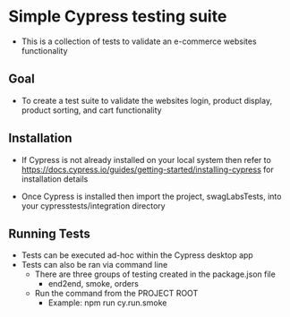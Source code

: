 # Simple Cypress testing suite

* This is a collection of tests to validate an e-commerce websites functionality

## Goal

* To create a test suite to validate the websites login, product display, product sorting, and cart functionality

## Installation

* If Cypress is not already installed on your local system then refer to https://docs.cypress.io/guides/getting-started/installing-cypress for installation details

* Once Cypress is installed then import the project, swagLabsTests, into your cypresstests/integration directory

## Running Tests

* Tests can be executed ad-hoc within the Cypress desktop app
* Tests can also be ran via command line
  - There are three groups of testing created in the package.json file
    - end2end, smoke, orders
  - Run the command from the PROJECT ROOT
    - Example: npm run cy.run.smoke
